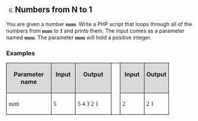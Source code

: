 <OL START=6>
	<LI><H2 CLASS="western">Numbers from N to 1</H2>
</OL>
<P STYLE="margin-top: 0.06in">You are given a number <FONT FACE="Consolas, serif"><B>num</B></FONT>.
Write a PHP script that loops through all of the numbers from <FONT FACE="Consolas, serif"><B>num</B></FONT>
to <FONT FACE="Consolas, serif"><B>1</B></FONT> and prints them. The
input comes as a parameter named <FONT FACE="Consolas, serif"><B>num</B></FONT>.<SPAN LANG="bg-BG">
</SPAN>The parameter <FONT FACE="Consolas, serif"><B>num</B></FONT>
will hold a positive integer.</P>
<H3 CLASS="western">Examples</H3>
<TABLE WIDTH=412 CELLPADDING=4 CELLSPACING=0>
	<COL WIDTH=108>
	<COL WIDTH=53>
	<COL WIDTH=84>
	<COL WIDTH=12>
	<COL WIDTH=52>
	<COL WIDTH=54>
	<TR VALIGN=TOP>
		<TD WIDTH=108 BGCOLOR="#d9d9d9" STYLE="border: 1px solid #00000a; padding-top: 0.04in; padding-bottom: 0.04in; padding-left: 0.06in; padding-right: 0.06in">
			<P ALIGN=CENTER><B>Parameter name</B></P>
		</TD>
		<TD WIDTH=53 BGCOLOR="#d9d9d9" STYLE="border: 1px solid #00000a; padding-top: 0.04in; padding-bottom: 0.04in; padding-left: 0.06in; padding-right: 0.06in">
			<P ALIGN=CENTER><B>Input</B></P>
		</TD>
		<TD WIDTH=84 BGCOLOR="#d9d9d9" STYLE="border: 1px solid #00000a; padding-top: 0.04in; padding-bottom: 0.04in; padding-left: 0.06in; padding-right: 0.06in">
			<P ALIGN=CENTER><B>Output</B></P>
		</TD>
		<TD WIDTH=12 BGCOLOR="#ffffff" STYLE="border-top: none; border-bottom: none; border-left: 1px solid #00000a; border-right: 1px solid #00000a; padding-top: 0in; padding-bottom: 0in; padding-left: 0.06in; padding-right: 0.06in">
			<P ALIGN=CENTER><BR>
			</P>
		</TD>
		<TD WIDTH=52 BGCOLOR="#d9d9d9" STYLE="border: 1px solid #00000a; padding-top: 0.04in; padding-bottom: 0.04in; padding-left: 0.06in; padding-right: 0.06in">
			<P ALIGN=CENTER><B>Input</B></P>
		</TD>
		<TD WIDTH=54 BGCOLOR="#d9d9d9" STYLE="border: 1px solid #00000a; padding-top: 0.04in; padding-bottom: 0.04in; padding-left: 0.06in; padding-right: 0.06in">
			<P ALIGN=CENTER><B>Output</B></P>
		</TD>
	</TR>
	<TR>
		<TD WIDTH=108 VALIGN=TOP STYLE="border: 1px solid #00000a; padding-top: 0.04in; padding-bottom: 0.04in; padding-left: 0.06in; padding-right: 0.06in">
			<P><FONT FACE="Consolas, serif">num</FONT></P>
		</TD>
		<TD WIDTH=53 VALIGN=TOP STYLE="border: 1px solid #00000a; padding-top: 0.04in; padding-bottom: 0.04in; padding-left: 0.06in; padding-right: 0.06in">
			<P><FONT FACE="Consolas, serif">5</FONT></P>
		</TD>
		<TD WIDTH=84 STYLE="border: 1px solid #00000a; padding-top: 0.04in; padding-bottom: 0.04in; padding-left: 0.06in; padding-right: 0.06in">
			<P><FONT FACE="Consolas, serif">5 4 3 2 1</FONT></P>
		</TD>
		<TD WIDTH=12 VALIGN=TOP STYLE="border-top: none; border-bottom: none; border-left: 1px solid #00000a; border-right: 1px solid #00000a; padding-top: 0in; padding-bottom: 0in; padding-left: 0.06in; padding-right: 0.06in">
			<P><BR>
			</P>
		</TD>
		<TD WIDTH=52 VALIGN=TOP STYLE="border: 1px solid #00000a; padding-top: 0.04in; padding-bottom: 0.04in; padding-left: 0.06in; padding-right: 0.06in">
			<P><FONT FACE="Consolas, serif">2</FONT></P>
		</TD>
		<TD WIDTH=54 VALIGN=TOP STYLE="border: 1px solid #00000a; padding-top: 0.04in; padding-bottom: 0.04in; padding-left: 0.06in; padding-right: 0.06in">
			<P><FONT FACE="Consolas, serif">2 1</FONT></P>
		</TD>
	</TR>
</TABLE>
